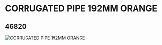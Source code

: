 # CORRUGATED PIPE 192MM  ORANGE
## 46820
![CORRUGATED PIPE 192MM  ORANGE](https://lc-www-live-s.legocdn.com/media/bricks/5/2/4200284.jpg)